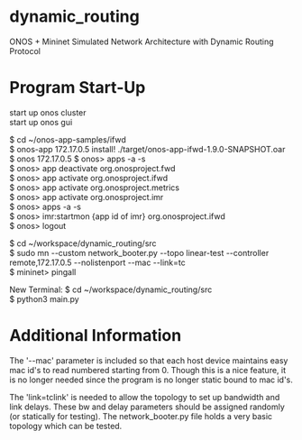 # dynamic_routing
ONOS + Mininet Simulated Network Architecture with Dynamic Routing Protocol 


# Program Start-Up
start up onos cluster  
start up onos gui  

$ cd ~/onos-app-samples/ifwd  
$ onos-app 172.17.0.5 install! ./target/onos-app-ifwd-1.9.0-SNAPSHOT.oar   
$ onos 172.17.0.5 
$ onos> apps -a -s  
$ onos> app deactivate org.onosproject.fwd  
$ onos> app activate org.onosproject.ifwd  
$ onos> app activate org.onosproject.metrics  
$ onos> app activate org.onosproject.imr  
$ onos> apps -a -s   
$ onos> imr:startmon {app id of imr} org.onosproject.ifwd  
$ onos> logout  
  
$ cd ~/workspace/dynamic_routing/src  
$ sudo mn --custom network_booter.py --topo linear-test --controller remote,172.17.0.5 --nolistenport --mac --link=tc  
$ mininet> pingall  

New Terminal:
$ cd ~/workspace/dynamic_routing/src    
$ python3 main.py  


# Additional Information

The '--mac' parameter is included so that each host device maintains easy mac id's to read numbered starting from 0.
Though this is a nice feature, it is no longer needed since the program is no longer static bound to mac id's.  

The 'link=tclink' is needed to allow the topology to set up bandwidth and link delays. These bw and delay 
parameters should be assigned randomly (or statically for testing). The network_booter.py file holds a very basic
topology which can be tested. 


